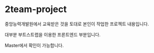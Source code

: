 # 2team-project

중앙능력개발원에서 교육받은 것을 토대로 본인이 작업한 프로젝트 내용입니다.

대부분 부트스트랩을 이용한 프론트엔드 부분입니다.

Master에서 확인이 가능합니다.
